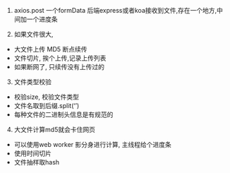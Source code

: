 1. axios.post 一个formData 后端express或者koa接收到文件,存在一个地方,中间加一个进度条

2. 如果文件很大,
- 大文件上传 MD5 断点续传 
- 文件切片, 挨个上传,记录上传列表
- 如果断网了, 只续传没有上传过的

3. 文件类型校验
- 校验size, 校验文件类型
- 文件名取到后缀.split(‘’)
- 每种文件的二进制头信息是有规范的

4. 大文件计算md5就会卡住网页
- 可以使用web worker 影分身进行计算, 主线程给个进度条
- 使用时间切片
- 文件抽样取hash
